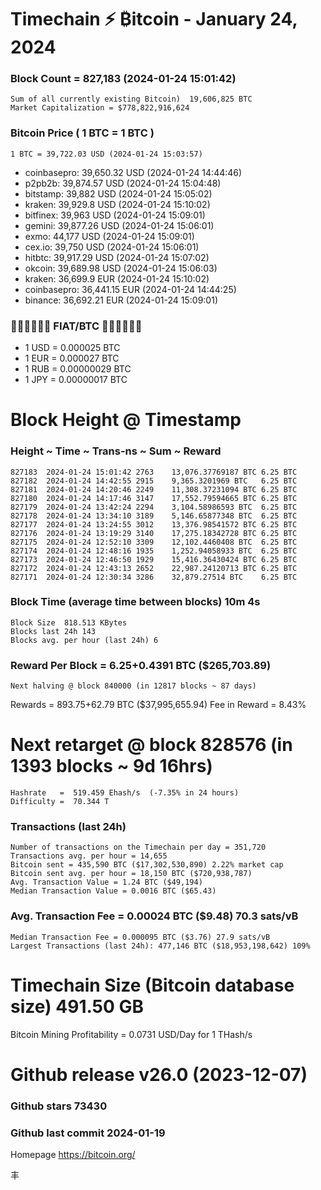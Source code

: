 #  Timechain ⚡ ₿itcoin - January 24, 2024
### Block Count = 827,183 (2024-01-24 15:01:42)
    Sum of all currently existing Bitcoin)	19,606,825 BTC
    Market Capitalization = $778,822,916,624
### Bitcoin Price ( 1 BTC = 1 BTC )
	1 BTC = 39,722.03 USD (2024-01-24 15:03:57)
- coinbasepro: 39,650.32 USD (2024-01-24 14:44:46)
- p2pb2b: 39,874.57 USD (2024-01-24 15:04:48)
- bitstamp: 39,882 USD (2024-01-24 15:05:02)
- kraken: 39,929.8 USD (2024-01-24 15:10:02)
- bitfinex: 39,963 USD (2024-01-24 15:09:01)
- gemini: 39,877.26 USD (2024-01-24 15:06:01)
- exmo: 44,177 USD (2024-01-24 15:09:01)
- cex.io: 39,750 USD (2024-01-24 15:06:01)
- hitbtc: 39,917.29 USD (2024-01-24 15:07:02)
- okcoin: 39,689.98 USD (2024-01-24 15:06:03)
- kraken: 36,699.9 EUR (2024-01-24 15:10:02)
- coinbasepro: 36,441.15 EUR (2024-01-24 14:44:25)
- binance: 36,692.21 EUR (2024-01-24 15:09:01)
### 💱💶💵💷💴💱 FIAT/BTC 💱💴💷💵💶💱
- 1 USD = 0.000025 BTC
- 1 EUR = 0.000027 BTC
- 1 RUB = 0.00000029 BTC
- 1 JPY = 0.00000017 BTC
# Block Height @ Timestamp
### Height ~ Time ~ Trans-ns ~ Sum ~ Reward
    827183	2024-01-24 15:01:42	2763	13,076.37769187 BTC	6.25 BTC
    827182	2024-01-24 14:42:55	2915	9,365.3201969 BTC	6.25 BTC
    827181	2024-01-24 14:20:46	2249	11,308.37231094 BTC	6.25 BTC
    827180	2024-01-24 14:17:46	3147	17,552.79594665 BTC	6.25 BTC
    827179	2024-01-24 13:42:24	2294	3,104.58986593 BTC	6.25 BTC
    827178	2024-01-24 13:34:10	3189	5,146.65877348 BTC	6.25 BTC
    827177	2024-01-24 13:24:55	3012	13,376.98541572 BTC	6.25 BTC
    827176	2024-01-24 13:19:29	3140	17,275.18342728 BTC	6.25 BTC
    827175	2024-01-24 12:52:10	3309	12,102.4460408 BTC	6.25 BTC
    827174	2024-01-24 12:48:16	1935	1,252.94058933 BTC	6.25 BTC
    827173	2024-01-24 12:46:50	1929	15,416.36430424 BTC	6.25 BTC
    827172	2024-01-24 12:43:13	2652	22,987.24120713 BTC	6.25 BTC
    827171	2024-01-24 12:30:34	3286	32,879.27514 BTC	6.25 BTC
### Block Time (average time between blocks)	10m 4s
    Block Size	818.513 KBytes
    Blocks last 24h	143
    Blocks avg. per hour (last 24h)	6
### Reward Per Block = 6.25+0.4391 BTC ($265,703.89) 
    Next halving @ block 840000 (in 12817 blocks ~ 87 days)
Rewards = 893.75+62.79 BTC ($37,995,655.94) Fee in Reward = 8.43%
# Next retarget @ block 828576 (in 1393 blocks ~ 9d 16hrs)
    Hashrate   =  519.459 Ehash/s  (-7.35% in 24 hours)
    Difficulty =  70.344 T 
### Transactions (last 24h)
    Number of transactions on the Timechain per day = 351,720
    Transactions avg. per hour = 14,655
    Bitcoin sent = 435,590 BTC ($17,302,530,890) 2.22% market cap
    Bitcoin sent avg. per hour = 18,150 BTC ($720,938,787)
    Avg. Transaction Value = 1.24 BTC ($49,194)
    Median Transaction Value = 0.0016 BTC ($65.43)
### Avg. Transaction Fee = 0.00024 BTC ($9.48) 70.3 sats/vB
    Median Transaction Fee = 0.000095 BTC ($3.76) 27.9 sats/vB
    Largest Transactions (last 24h): 477,146 BTC ($18,953,198,642) 109%
# Timechain Size (Bitcoin database size)	491.50 GB
Bitcoin Mining Profitability = 0.0731 USD/Day for 1 THash/s
# Github release	v26.0 (2023-12-07)
### Github stars	73430
### Github last commit	2024-01-19

Homepage	https://bitcoin.org/

丰
